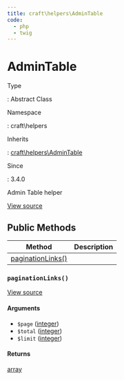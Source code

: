 ```yaml
---
title: craft\helpers\AdminTable
code:
  - php
  - twig
---
```


# AdminTable

Type

:   Abstract Class

Namespace

:   craft\helpers

Inherits

:   [craft\helpers\AdminTable](craft-helpers-admintable.md)

Since

:   3.4.0



Admin Table helper





[View source](https://github.com/craftcms/cms/blob/master/src/helpers/AdminTable.php)






## Public Methods

| Method                                                                  | Description
| ----------------------------------------------------------------------- | -----------
| [paginationLinks()](craft-helpers-admintable.md#method-paginationlinks) |

### `paginationLinks()`










[View source](https://github.com/craftcms/cms/blob/master/src/helpers/AdminTable.php#L24-L42)


#### Arguments

- `$page` ([integer](http://php.net/language.types.integer))
- `$total` ([integer](http://php.net/language.types.integer))
- `$limit` ([integer](http://php.net/language.types.integer))

#### Returns

[array](http://php.net/language.types.array)










